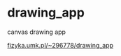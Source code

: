 # drawing_app
canvas drawing app

<a href="fizyka.umk.pl/~296778/drawing_app">fizyka.umk.pl/~296778/drawing_app</a>
